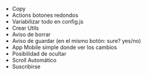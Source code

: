 - Copy
- Actions botones redondos
- Variabilizar todo en config.js
- Crear Utils
- Aviso de borrar
- Aviso de guardar (en el mismo botón: sure? yes/no)
- App Mobile simple donde ver los cambios
- Posibilidad de ocultar
- Scroll Automático
- Suscribirse